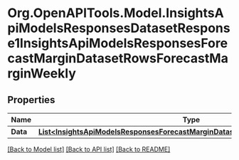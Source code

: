 # Org.OpenAPITools.Model.InsightsApiModelsResponsesDatasetResponse1InsightsApiModelsResponsesForecastMarginDatasetRowsForecastMarginWeekly

## Properties

Name | Type | Description | Notes
------------ | ------------- | ------------- | -------------
**Data** | [**List&lt;InsightsApiModelsResponsesForecastMarginDatasetRowsForecastMarginWeekly&gt;**](InsightsApiModelsResponsesForecastMarginDatasetRowsForecastMarginWeekly.md) |  | [optional] 

[[Back to Model list]](../README.md#documentation-for-models) [[Back to API list]](../README.md#documentation-for-api-endpoints) [[Back to README]](../README.md)

